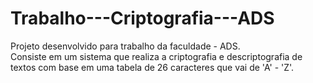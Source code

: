 # Trabalho---Criptografia---ADS
Projeto desenvolvido para trabalho da faculdade - ADS. <br>
Consiste em um sistema que realiza a criptografia e descriptografia de textos com base em uma tabela de 26
caracteres que vai de 'A' - 'Z'.
